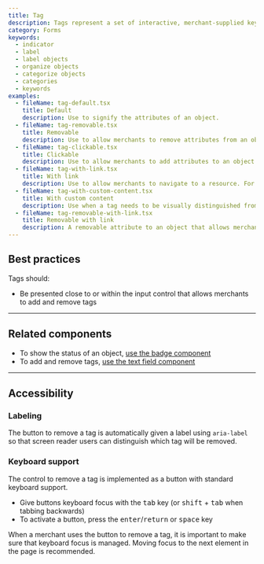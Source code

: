 ```yaml
---
title: Tag
description: Tags represent a set of interactive, merchant-supplied keywords that help label, organize, and categorize objects. Tags can be added or removed from an object by merchants.
category: Forms
keywords:
  - indicator
  - label
  - label objects
  - organize objects
  - categorize objects
  - categories
  - keywords
examples:
  - fileName: tag-default.tsx
    title: Default
    description: Use to signify the attributes of an object.
  - fileName: tag-removable.tsx
    title: Removable
    description: Use to allow merchants to remove attributes from an object.
  - fileName: tag-clickable.tsx
    title: Clickable
    description: Use to allow merchants to add attributes to an object.
  - fileName: tag-with-link.tsx
    title: With link
    description: Use to allow merchants to navigate to a resource. For example a customer segment or a smart collection
  - fileName: tag-with-custom-content.tsx
    title: With custom content
    description: Use when a tag needs to be visually distinguished from others, like when it's added automatically.
  - fileName: tag-removable-with-link.tsx
    title: Removable with link
    description: A removable attribute to an object that allows merchants to navigate to a resource.
---
```


## Best practices

Tags should:

- Be presented close to or within the input control that allows merchants to add and remove tags

---

## Related components

- To show the status of an object, [use the badge component](https://polaris.shopify.com/components/badge)
- To add and remove tags, [use the text field component](https://polaris.shopify.com/components/text-field)

---

## Accessibility

### Labeling

The button to remove a tag is automatically given a label using `aria-label` so that screen reader users can distinguish which tag will be removed.

### Keyboard support

The control to remove a tag is implemented as a button with standard keyboard support.

- Give buttons keyboard focus with the <kbd>tab</kbd> key (or <kbd>shift</kbd> + <kbd>tab</kbd> when tabbing backwards)
- To activate a button, press the <kbd>enter</kbd>/<kbd>return</kbd> or <kbd>space</kbd> key

When a merchant uses the button to remove a tag, it is important to make sure that keyboard focus is managed. Moving focus to the next element in the page is recommended.

